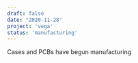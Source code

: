 ```yaml
---
draft: false
date: "2020-11-28"
project: 'vega'
status: 'manufacturing'
---
```


Cases and PCBs have begun manufacturing